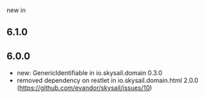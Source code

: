 new in

6.1.0 
-----


6.0.0 
-----

 * new: GenericIdentifiable in io.skysail.domain 0.3.0
 * removed dependency on restlet in io.skysail.domain.html 2.0.0 (https://github.com/evandor/skysail/issues/10)

